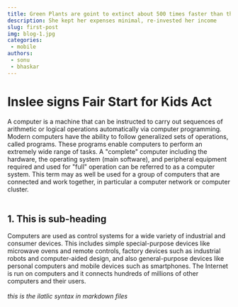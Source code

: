 ```yaml
---
title: Green Plants are goint to extinct about 500 times faster than they should, study finds
description: She kept her expenses minimal, re-invested her income
slug: first-post
img: blog-1.jpg
categories: 
 - mobile
authors: 
 - sonu
 - bhaskar
---
```

# Inslee signs Fair Start for Kids Act
A computer is a machine that can be instructed to carry out sequences of arithmetic or logical operations automatically via computer programming. Modern computers have the ability to follow generalized sets of operations, called programs. These programs enable computers to perform an extremely wide range of tasks. A "complete" computer including the hardware, the operating system (main software), and peripheral equipment required and used for "full" operation can be referred to as a computer system. This term may as well be used for a group of computers that are connected and work together, in particular a computer network or computer cluster.<br><br>
##  1. This is sub-heading
Computers are used as control systems for a wide variety of industrial and consumer devices. This includes simple special-purpose devices like microwave ovens and remote controls, factory devices such as industrial robots and computer-aided design, and also general-purpose devices like personal computers and mobile devices such as smartphones. The Internet is run on computers and it connects hundreds of millions of other computers and their users.<br><br>
_this is the ilatlic syntax in markdown files_